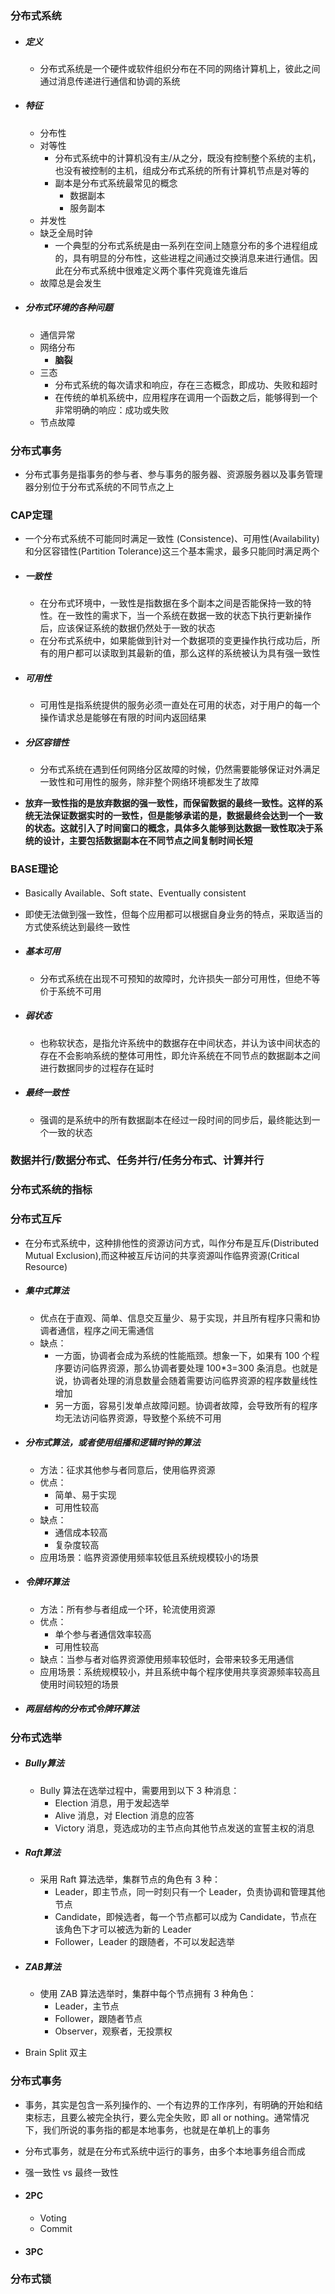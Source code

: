 ### 分布式系统

- ##### 定义

  - 分布式系统是一个硬件或软件组织分布在不同的网络计算机上，彼此之间通过消息传递进行通信和协调的系统

- ##### 特征

  - 分布性
  - 对等性
    - 分布式系统中的计算机没有主/从之分，既没有控制整个系统的主机，也没有被控制的主机，组成分布式系统的所有计算机节点是对等的
    - 副本是分布式系统最常见的概念
      - 数据副本
      - 服务副本
  - 并发性
  - 缺乏全局时钟
    - 一个典型的分布式系统是由一系列在空间上随意分布的多个进程组成的，具有明显的分布性，这些进程之间通过交换消息来进行通信。因此在分布式系统中很难定义两个事件究竟谁先谁后
  - 故障总是会发生

- ##### 分布式环境的各种问题

  - 通信异常
  - 网络分布
    - **脑裂**
  - 三态
    - 分布式系统的每次请求和响应，存在三态概念，即成功、失败和超时
    - 在传统的单机系统中，应用程序在调用一个函数之后，能够得到一个非常明确的响应：成功或失败
  - 节点故障




### 分布式事务

- 分布式事务是指事务的参与者、参与事务的服务器、资源服务器以及事务管理器分别位于分布式系统的不同节点之上

### CAP定理

- 一个分布式系统不可能同时满足一致性 (Consistence)、可用性(Availability)和分区容错性(Partition Tolerance)这三个基本需求，最多只能同时满足两个

- ##### 一致性

  - 在分布式环境中，一致性是指数据在多个副本之间是否能保持一致的特性。在一致性的需求下，当一个系统在数据一致的状态下执行更新操作后，应该保证系统的数据仍然处于一致的状态
  - 在分布式系统中，如果能做到针对一个数据项的变更操作执行成功后，所有的用户都可以读取到其最新的值，那么这样的系统被认为具有强一致性

- ##### 可用性

  - 可用性是指系统提供的服务必须一直处在可用的状态，对于用户的每一个操作请求总是能够在有限的时间内返回结果

- ##### 分区容错性

  - 分布式系统在遇到任何网络分区故障的时候，仍然需要能够保证对外满足一致性和可用性的服务，除非整个网络环境都发生了故障

- **放弃一致性指的是放弃数据的强一致性，而保留数据的最终一致性。这样的系统无法保证数据实时的一致性，但是能够承诺的是，数据最终会达到一个一致的状态。这就引入了时间窗口的概念，具体多久能够到达数据一致性取决于系统的设计，主要包括数据副本在不同节点之间复制时间长短**



### BASE理论

- Basically Available、Soft state、Eventually  consistent

- 即使无法做到强一致性，但每个应用都可以根据自身业务的特点，采取适当的方式使系统达到最终一致性

- ##### 基本可用

  - 分布式系统在出现不可预知的故障时，允许损失一部分可用性，但绝不等价于系统不可用

- ##### 弱状态

  - 也称软状态，是指允许系统中的数据存在中间状态，并认为该中间状态的存在不会影响系统的整体可用性，即允许系统在不同节点的数据副本之间进行数据同步的过程存在延时

- ##### 最终一致性

  - 强调的是系统中的所有数据副本在经过一段时间的同步后，最终能达到一个一致的状态



### 数据并行/数据分布式、任务并行/任务分布式、计算并行

### 分布式系统的指标

### 分布式互斥

- 在分布式系统中，这种排他性的资源访问方式，叫作分布是互斥(Distributed Mutual Exclusion),而这种被互斥访问的共享资源叫作临界资源(Critical Resource)

- ##### 集中式算法
  
  - 优点在于直观、简单、信息交互量少、易于实现，并且所有程序只需和协调者通信，程序之间无需通信
  - 缺点：
    - 一方面，协调者会成为系统的性能瓶颈。想象一下，如果有 100 个程序要访问临界资源，那么协调者要处理 100*3=300 条消息。也就是说，协调者处理的消息数量会随着需要访问临界资源的程序数量线性增加
    - 另一方面，容易引发单点故障问题。协调者故障，会导致所有的程序均无法访问临界资源，导致整个系统不可用
  
- ##### 分布式算法，或者使用组播和逻辑时钟的算法

  - 方法：征求其他参与者同意后，使用临界资源
  - 优点：
    - 简单、易于实现
    - 可用性较高
  - 缺点：
    - 通信成本较高
    - 复杂度较高
  - 应用场景：临界资源使用频率较低且系统规模较小的场景

- ##### 令牌环算法

  - 方法：所有参与者组成一个环，轮流使用资源
  - 优点：
    - 单个参与者通信效率较高
    - 可用性较高
  - 缺点：当参与者对临界资源使用频率较低时，会带来较多无用通信
  - 应用场景：系统规模较小，并且系统中每个程序使用共享资源频率较高且使用时间较短的场景

- ##### 两层结构的分布式令牌环算法

### 分布式选举

- ##### Bully算法

  - Bully 算法在选举过程中，需要用到以下 3 种消息：
    - Election 消息，用于发起选举
    - Alive 消息，对 Election 消息的应答
    - Victory 消息，竞选成功的主节点向其他节点发送的宣誓主权的消息

- ##### Raft算法

  - 采用 Raft 算法选举，集群节点的角色有 3 种：
    - Leader，即主节点，同一时刻只有一个 Leader，负责协调和管理其他节点
    - Candidate，即候选者，每一个节点都可以成为 Candidate，节点在该角色下才可以被选为新的 Leader
    - Follower，Leader 的跟随者，不可以发起选举

- ##### ZAB算法

  - 使用 ZAB 算法选举时，集群中每个节点拥有 3 种角色：
    - Leader，主节点
    - Follower，跟随者节点
    - Observer，观察者，无投票权

- Brain Split 双主



### 分布式事务

- 事务，其实是包含一系列操作的、一个有边界的工作序列，有明确的开始和结束标志，且要么被完全执行，要么完全失败，即 all or nothing。通常情况下，我们所说的事务指的都是本地事务，也就是在单机上的事务

- 分布式事务，就是在分布式系统中运行的事务，由多个本地事务组合而成

- 强一致性 vs  最终一致性

- #### 2PC

  - Voting
  - Commit

- #### 3PC

### 分布式锁